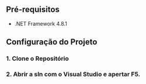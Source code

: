 ﻿
## Pré-requisitos

- .NET Framework 4.8.1

## Configuração do Projeto

### 1. Clone o Repositório

### 2. Abrir a sln com o Visual Studio e apertar F5.

